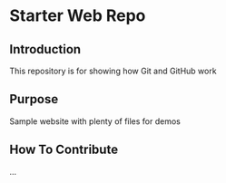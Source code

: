 # Starter Web Repo
## Introduction
This repository is for showing how Git and GitHub work

## Purpose

Sample website with plenty of files for demos

## How To Contribute

...